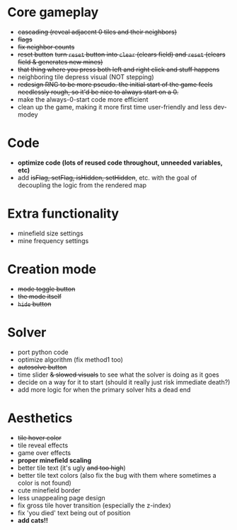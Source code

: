 # Core gameplay
 * ~~cascading (reveal adjacent 0 tiles and their neighbors)~~
 * ~~flags~~
 * ~~fix neighbor counts~~
 * ~~reset button~~ ~~turn `reset` button into `clear` (clears field) and `reset` (clears field & generates new mines)~~
 * ~~that thing where you press both left and right click and stuff happens~~
 * neighboring tile depress visual (NOT stepping)
 * ~~redesign RNG to be more pseudo. the initial start of the game feels needlessly rough, so it'd be nice to always start on a 0.~~
 * make the always-0-start code more efficient
 * clean up the game, making it more first time user-friendly and less dev-modey

# Code
 * **optimize code (lots of reused code throughout, unneeded variables, etc)**
 * add ~~isFlag, setFlag, isHidden, setHidden~~, etc. with the goal of decoupling the logic from the rendered map

# Extra functionality
 * minefield size settings
 * mine frequency settings

# Creation mode
 * ~~mode toggle button~~
 * ~~the mode itself~~
 * ~~`hide` button~~

# Solver
 * port python code
 * optimize algorithm (fix method1 too)
 * ~~autosolve button~~
 * time slider ~~& slowed visuals~~ to see what the solver is doing as it goes
 * decide on a way for it to start (should it really just risk immediate death?)
 * add more logic for when the primary solver hits a dead end

# Aesthetics
 * ~~tile hover color~~
 * tile reveal effects
 * game over effects
 * **proper minefield scaling**
 * better tile text (it's ugly ~~and too high~~)
 * better tile text colors (also fix the bug with them where sometimes a color is not found)
 * cute minefield border
 * less unappealing page design
 * fix gross tile hover transition (especially the z-index)
 * fix 'you died' text being out of position
 * **add cats!!**
